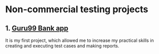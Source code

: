 # Non-commercial testing projects

## 1. [Guru99 Bank app](https://github.com/maleckibartosz/test-projects/blob/main/Guru99%20Bank)
It is my first project, which allowed me to increase my practical skills in creating and executing test cases and making reports.

